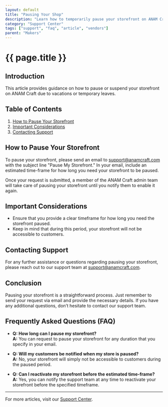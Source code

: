 ```yaml
---
layout: default
title: "Pausing Your Shop"
description: "Learn how to temporarily pause your storefront on ANAM Craft."
category: "Support Center"
tags: ["support", "faq", "article", "vendors"]
parent: "Makers"
---
```


# {{ page.title }}

## Introduction

This article provides guidance on how to pause or suspend your storefront on ANAM Craft due to vacations or temporary leaves.

## Table of Contents
1. [How to Pause Your Storefront](#how-to-pause-your-storefront)
2. [Important Considerations](#important-considerations)
3. [Contacting Support](#contacting-support)

## How to Pause Your Storefront

To pause your storefront, please send an email to [support@anamcraft.com](mailto:support@anamcraft.com) with the subject line "Pause My Storefront." In your email, include an estimated time-frame for how long you need your storefront to be paused. 

Once your request is submitted, a member of the ANAM Craft admin team will take care of pausing your storefront until you notify them to enable it again.

## Important Considerations

- Ensure that you provide a clear timeframe for how long you need the storefront paused.
- Keep in mind that during this period, your storefront will not be accessible to customers.

## Contacting Support

For any further assistance or questions regarding pausing your storefront, please reach out to our support team at [support@anamcraft.com](mailto:support@anamcraft.com).

## Conclusion

Pausing your storefront is a straightforward process. Just remember to send your request via email and provide the necessary details. If you have any additional questions, don’t hesitate to contact our support team.

## Frequently Asked Questions (FAQ)

- **Q: How long can I pause my storefront?**  
  **A:** You can request to pause your storefront for any duration that you specify in your email.

- **Q: Will my customers be notified when my store is paused?**  
  **A:** No, your storefront will simply not be accessible to customers during the paused period.

- **Q: Can I reactivate my storefront before the estimated time-frame?**  
  **A:** Yes, you can notify the support team at any time to reactivate your storefront before the specified timeframe.

---

For more articles, visit our [Support Center](https://support.anamcraft.com).